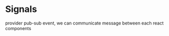 Signals
==========

provider pub-sub event, we can communicate message between each react components
